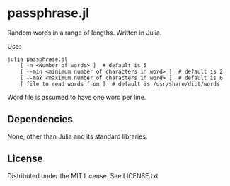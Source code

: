 # passphrase.jl

Random words in a range of lengths. Written in Julia.

Use:
```shell
julia passphrase.jl 
    [ -n <Number of words> ]  # default is 5
    [ --min <minimum number of characters in word> ]  # default is 2
    [ --max <maximum number of characters in word> ]  # default is 6
    [ file to read words from ]  # default is /usr/share/dict/words
```
Word file is assumed to have one word per line.

## Dependencies

None, other than Julia and its standard libraries.

## License

Distributed under the MIT License. See LICENSE.txt
